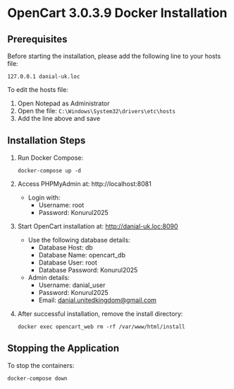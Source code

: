 # OpenCart 3.0.3.9 Docker Installation

## Prerequisites

Before starting the installation, please add the following line to your hosts file:

```
127.0.0.1 danial-uk.loc
```

To edit the hosts file:
1. Open Notepad as Administrator
2. Open the file: `C:\Windows\System32\drivers\etc\hosts`
3. Add the line above and save

## Installation Steps

1. Run Docker Compose:
   ```
   docker-compose up -d
   ```

2. Access PHPMyAdmin at: http://localhost:8081
   - Login with:
     - Username: root
     - Password: Konurul2025

3. Start OpenCart installation at: http://danial-uk.loc:8090
   - Use the following database details:
     - Database Host: db
     - Database Name: opencart_db
     - Database User: root
     - Database Password: Konurul2025
   - Admin details:
     - Username: danial_user
     - Password: Konurul2025
     - Email: danial.unitedkingdom@gmail.com

4. After successful installation, remove the install directory:
   ```
   docker exec opencart_web rm -rf /var/www/html/install
   ```

## Stopping the Application

To stop the containers:
```
docker-compose down
``` 